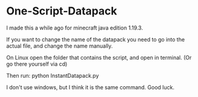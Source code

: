 # One-Script-Datapack

I made this a while ago for minecraft java edition 1.19.3. 

If you want to change the name of the datapack you need to go into the actual file, and change the name manually.

On Linux open the folder that contains the script, and open in terminal. (Or go there yourself via cd)

Then run: python InstantDatapack.py

I don't use windows, but I think it is the same command. Good luck.
